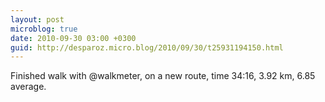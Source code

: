 ```yaml
---
layout: post
microblog: true
date: 2010-09-30 03:00 +0300
guid: http://desparoz.micro.blog/2010/09/30/t25931194150.html
---
```

Finished walk with @walkmeter, on a new route, time 34:16, 3.92 km, 6.85 average.
